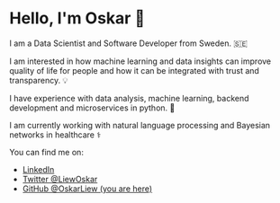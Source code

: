 # Hello, I'm Oskar 👋

I am a Data Scientist and Software Developer from Sweden. 🇸🇪

I am interested in how machine learning and data insights can improve quality of life for people and how it can be integrated with trust and transparency. 💡

I have experience with data analysis, machine learning, backend development and microservices in python. 🐍

I am currently working with natural language processing and Bayesian networks in healthcare ⚕️

You can find me on:

- [LinkedIn](https://www.linkedin.com/in/oskarliew/)
- [Twitter @LiewOskar](https://twitter.com/LiewOskar)
- [GitHub @OskarLiew (you are here)](https://github.com/OskarLiew)
